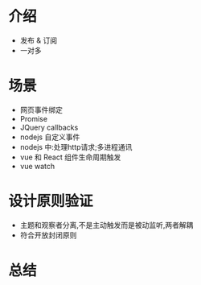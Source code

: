 # 介绍
- 发布 & 订阅
- 一对多

# 场景
- 网页事件绑定
- Promise
- JQuery callbacks
- nodejs 自定义事件
- nodejs 中:处理http请求;多进程通讯
- vue 和 React 组件生命周期触发
- vue watch

# 设计原则验证
- 主题和观察者分离,不是主动触发而是被动监听,两者解耦
- 符合开放封闭原则

# 总结
